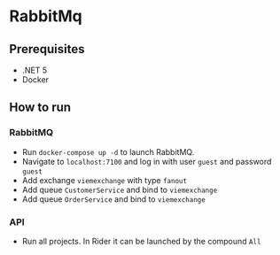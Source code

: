 # RabbitMq

## Prerequisites

* .NET 5
* Docker

## How to run

### RabbitMQ

* Run `docker-compose up -d` to launch RabbitMQ.
* Navigate to `localhost:7100` and log in with user `guest` and password `guest`
* Add exchange `viemexchange` with type `fanout`
* Add queue `CustomerService` and bind to `viemexchange`
* Add queue `OrderService` and bind to `viemexchange`

### API

* Run all projects. In Rider it can be launched by the compound `All`
